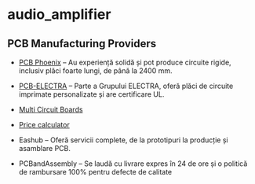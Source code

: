 # audio_amplifier

## PCB Manufacturing Providers

- [PCB Phoenix](https://phoenixpcb.ro/) – Au experiență solidă și pot produce circuite rigide, inclusiv plăci foarte lungi, de până la 2400 mm.

- [PCB-ELECTRA](https://www.pcb-electra.ro/) – Parte a Grupului ELECTRA, oferă plăci de circuite imprimate personalizate și are certificare UL.

- [Multi Circuit Boards](https://www.multi-circuit-boards.eu/en/index.html)

- [Price calculator](https://portal.multi-circuit-boards.eu/)

- Eashub – Oferă servicii complete, de la prototipuri la producție și asamblare PCB.

- PCBandAssembly – Se laudă cu livrare expres în 24 de ore și o politică de rambursare 100% pentru defecte de calitate